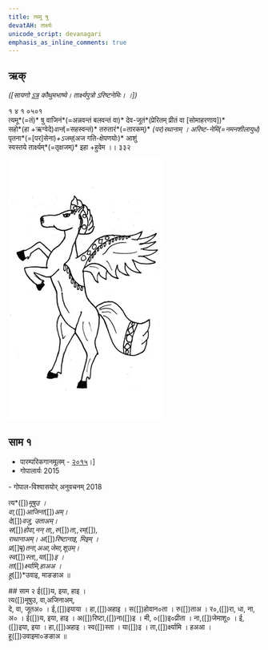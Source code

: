```yaml
---
title: त्यमू षु
devatAH: तार्क्ष्यः
unicode_script: devanagari  
emphasis_as_inline_comments: true
---   
```


## ऋक्

*([सायणो [ऽत्र](https://archive.org/details/SamaVedaSanhitaWithSayanabhashyaVolume1SatyavrataSamasrami1874bis/page/n735) कौथुमभाष्ये। तार्क्ष्यपुत्रो ऽरिष्टनेमिः। ।])*

१ ४ १ ०५०१  
त्यमू*(=तं)* षु वाजिनं*(=अन्नवन्तं बलवन्तं वा)* देव-जूतं*(प्रेरितम् प्रीतं वा [सोमाहरणाय])*  
सहो*(हा +ऋग्वेदे)*वानं*(=सहस्वन्तं)* तरुतारं*(=तारकम्)* *(पर)*रथानाम्  ।
अरिष्ट-नेमिं*(=नमनशीलायुधं)* पृतना*(=[पर]सेना)*+ऽजम्*(अज गति-क्षेपणयोः)* आशुं  
स्वस्तये तार्क्ष्यम्*(=तृक्षजम्)* इहा +हुवेम  ।। ३३२

![](../images/tArkShya.jpg)


## साम १
- पारम्परिकगानमूलम् - [२०१५](https://archive.org/stream/sAmaveda-jaiminIya-paravastu-paramparA-docs/UDAKA%20SAANTHI%20SAAMAANI#page/n2/mode/1up&sa=D&ust=1542425956390000)।]
- गोपालार्यः 2015  
<div class="audioEmbed" src="https://archive
.org/download/jaiminIya-sAma-gAna-paravastu-tradition-gopAla-2015/tyamu-Shu.mp3"></div>
- गोपाल-विश्वासयोर् अनुवचनम् 2018  
<div class="audioEmbed" src="https://archive
.org/download/jaiminIya-sAma-gAna-paravastu-tradition-anuvachanam-gopAla-vishvAsa-2018/tyamu-Shu.mp3"></div>

त्य*([])*मूषुउ ।  
वा,*([])*आजिना*([])*अम्।  
दे*([])*वजू, उताअम्।  
स*([])*होवा,नन् ता,,रु*([])*ता,,रम्*([])*,  
राथानाअम्। अ*([])*रिष्टानाइ, मिइम् ।  
प्र*([]~~पृ~~)*तना,अआ,जेमा,शूउम्।  
स्व*([])*स्ता,,या*([])*इ ।  
ता*([])*र्क्ष्यामि,हाअअ ।  
हू*([])*उवाइ, माङङाअ ॥

##‌ साम २
ई([])य, इया, हाइ ।  
त्य([])मूषुउ, वा,अजिनाअम्,  
दे, वा, जूतअ० । ई,([])इयाया । हा,([])अहाइ । स([])होवान०ता । रु([])ताअ । र०,([])रा, धा, ना, अ० । ई([])य, इया, हाइ । अ([])रिष्टा,([])ना([])इ । मी, ०([])इ०प्रीता । ना,([])जेमाशू० । ई,([])इया, इया । हा,([])अहाइ । स्व([])स्ता । या([])इ । ता,([])र्क्ष्यामि । हअआ । हू([])उवाइमा०ङङाअ ॥